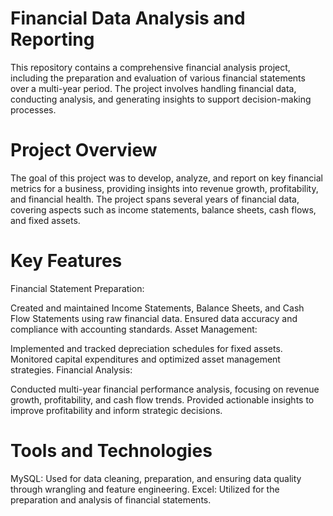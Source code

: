 # Financial Data Analysis and Reporting
This repository contains a comprehensive financial analysis project, including the preparation and evaluation of various financial statements over a multi-year period. The project involves handling financial data, conducting analysis, and generating insights to support decision-making processes.

# Project Overview
The goal of this project was to develop, analyze, and report on key financial metrics for a business, providing insights into revenue growth, profitability, and financial health. The project spans several years of financial data, covering aspects such as income statements, balance sheets, cash flows, and fixed assets.

# Key Features
Financial Statement Preparation:

Created and maintained Income Statements, Balance Sheets, and Cash Flow Statements using raw financial data.
Ensured data accuracy and compliance with accounting standards.
Asset Management:

Implemented and tracked depreciation schedules for fixed assets.
Monitored capital expenditures and optimized asset management strategies.
Financial Analysis:

Conducted multi-year financial performance analysis, focusing on revenue growth, profitability, and cash flow trends.
Provided actionable insights to improve profitability and inform strategic decisions.

# Tools and Technologies
MySQL: Used for data cleaning, preparation, and ensuring data quality through wrangling and feature engineering.
Excel: Utilized for the preparation and analysis of financial statements.
